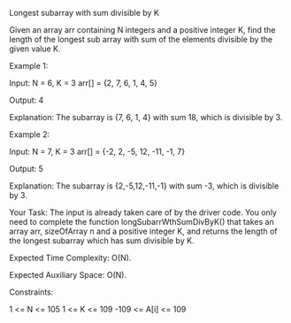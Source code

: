 Longest subarray with sum divisible by K

Given an array arr containing N integers and a positive integer K, find the length of the longest sub array with sum of the elements divisible by the given value K.

Example 1:

Input:
N = 6, K = 3
arr[] = {2, 7, 6, 1, 4, 5}

Output: 
4

Explanation:
The subarray is {7, 6, 1, 4} with sum 18, which is divisible by 3.


Example 2:

Input:
N = 7, K = 3
arr[] = {-2, 2, -5, 12, -11, -1, 7}

Output: 
5

Explanation:
The subarray is {2,-5,12,-11,-1} with sum -3, which is divisible by 3.


Your Task:
The input is already taken care of by the driver code. You only need to complete the function longSubarrWthSumDivByK() that takes an array arr, sizeOfArray n and a  positive integer K, and returns the length of the longest subarray which has sum divisible by K. 

Expected Time Complexity: O(N).

Expected Auxiliary Space: O(N).

Constraints:

1 <= N <= 105
1 <= K <= 109
-109 <= A[i] <= 109 

